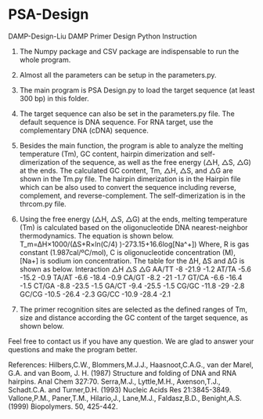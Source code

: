 # PSA-Design
DAMP-Design-Liu
DAMP Primer Design Python Instruction

1. The Numpy package and CSV package are indispensable to run the whole program.
2. Almost all the parameters can be setup in the parameters.py.
3. The main program is PSA Design.py to load the target sequence (at least 300 bp) in this folder. 
4. The target sequence can also be set in the parameters.py file. The default sequence is DNA sequence. For RNA target, use the complementary DNA (cDNA) sequence.
5. Besides the main function, the program is able to analyze the melting temperature (Tm), GC content, hairpin dimerization and self-dimerization of the sequence, as well as the free energy (△H, △S, △G) at the ends. The calculated GC content, Tm, △H, △S, and △G are shown in the Tm.py file. The hairpin dimerization is in the Hairpin file which can be also used to convert the sequence including reverse, complement, and reverse-complement. The self-dimerization is in the thrcom.py file.
6. Using the free energy (△H, △S, △G) at the ends, melting temperature (Tm) is calculated based on the oligonucleotide DNA nearest-neighbor thermodynamics. The equation is shown below.
T_m=∆H×1000/(∆S+R×ln(C/4) )-273.15+16.6log⁡[Na^+])
Where, R is gas constant (1.987cal/ºC/mol), C is oligonucleotide concentration (M), [Na+] is sodium ion concentration. 
The table for the ΔH, ΔS and ΔG is shown as below.
Interaction	△H	△S	△G
AA/TT	-8	-21.9	-1.2
AT/TA	-5.6	-15.2	-0.9
TA/AT	-6.6	-18.4	-0.9
CA/GT	-8.2	-21	-1.7
GT/CA	-6.6	-16.4	-1.5
CT/GA	-8.8	-23.5	-1.5
GA/CT	-9.4	-25.5	-1.5
CG/GC	-11.8	-29	-2.8
GC/CG	-10.5	-26.4	-2.3
GG/CC	-10.9	-28.4	-2.1

7. The primer recognition sites are selected as the defined ranges of Tm, size and distance according the GC content of the target sequence, as shown below.
 
Feel free to contact us if you have any question. We are glad to answer your questions and make the program better. 

References:
Hilbers,C.W., Blommers,M.J.J., Haasnoot,C.A.G., van der Marel, G.A. and van Boom, J. H. (1987) Structure and folding of DNA and RNA hairpins. Anal Chem 327:70.
Serra,M.J., Lyttle,M.H., Axenson,T.J., Schadt.C.A. and Turner,D.H. (1993) Nucleic Acids Res 21:3845-3849.
Vallone,P.M., Paner,T.M., Hilario,J., Lane,M.J., Faldasz,B.D., Benight,A.S. (1999) Biopolymers. 50, 425-442.
